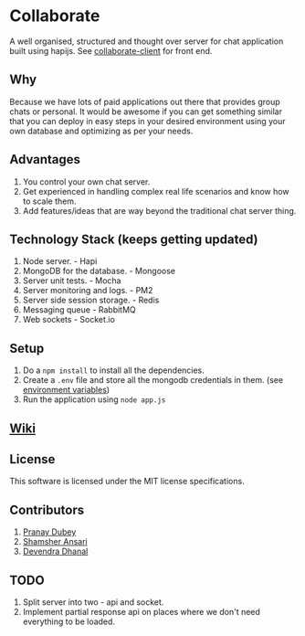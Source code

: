 Collaborate
=========

A well organised, structured and thought over server for chat application built using hapijs. See [collaborate-client](https://github.com/Pranay92/collaborate-client) for front end.

## Why

Because we have lots of paid applications out there that provides group chats or personal. It would be awesome if you can get something similar that you can deploy in easy steps in your desired environment using your own database and optimizing as per your needs.

## Advantages

1. You control your own chat server.
2. Get experienced in handling complex real life scenarios and know how to scale them.
3. Add features/ideas that are way beyond the traditional chat server thing.


## Technology Stack (keeps getting updated)

1. Node server. - Hapi
2. MongoDB for the database. - Mongoose
3. Server unit tests. - Mocha
4. Server monitoring and logs. - PM2
5. Server side session storage. - Redis
6. Messaging queue - RabbitMQ
7. Web sockets - Socket.io

## Setup

1. Do a ````npm install```` to install all the dependencies.
2. Create a ````.env```` file and store all the mongodb credentials in them. (see [environment variables](https://github.com/Pranay92/collaborate/wiki/Environment-variables))
3. Run the application using ````node app.js````

## [Wiki](https://github.com/Pranay92/lets-chat/wiki)

## License

This software is licensed under the MIT license specifications.

## Contributors

1. [Pranay Dubey](https://github.com/Pranay92)
2. [Shamsher Ansari](https://github.com/Shamsher31)
3. [Devendra Dhanal](https://github.com/devendradhanal)
 
## TODO

1. Split server into two - api and socket.  
2. Implement partial response api on places where we don't need everything to be loaded.

